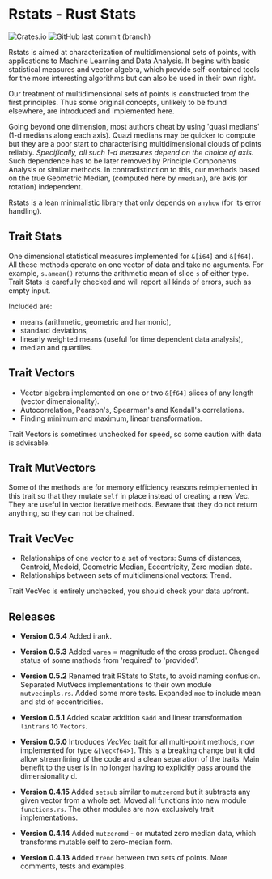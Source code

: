 # Rstats - Rust Stats

![Crates.io](https://img.shields.io/crates/v/rstats?logo=rust) ![GitHub last commit (branch)](https://img.shields.io/github/last-commit/liborty/rstats/HEAD?logo=github)

Rstats is aimed at characterization of multidimensional sets of points, with applications to Machine Learning and Data Analysis. It begins with basic statistical measures and vector algebra, which provide self-contained tools for the more interesting algorithms but can also be used in their own right.

Our treatment of multidimensional sets of points is constructed from the first principles. Thus some original concepts, unlikely to be found elsewhere, are introduced and implemented here.

Going beyond one dimension, most authors  cheat by using 'quasi medians' (1-d medians along each axis). Quazi medians may be quicker to compute but they are a poor start to characterising multidimensional clouds of points reliably. *Specifically, all such 1-d measures depend on the choice of axis.* Such dependence has to be later removed by Principle Components Analysis or similar methods. In contradistinction to this, our methods based on the true Geometric Median, (computed here by `nmedian`), are axis (or rotation) independent.

Rstats is a lean minimalistic library that only depends on `anyhow` (for its error handling).

## Trait Stats

One dimensional statistical measures implemented for `&[i64]` and `&[f64]`.
All these methods operate on one vector of data and take no arguments.
For example, `s.amean()` returns the arithmetic mean of slice `s` of either type.
Trait Stats is carefully checked and will report all kinds of errors, such as empty input.

Included are:

* means (arithmetic, geometric and harmonic),
* standard deviations,
* linearly weighted means (useful for time dependent data analysis),
* median and quartiles.

## Trait Vectors

* Vector algebra implemented on one or two `&[f64]` slices of any length (vector dimensionality).
* Autocorrelation, Pearson's, Spearman's and Kendall's correlations.
* Finding minimum and maximum, linear transformation.

Trait Vectors is sometimes unchecked for speed, so some caution with data is advisable.

## Trait MutVectors

Some of the methods are for memory efficiency reasons reimplemented in this trait so that they mutate `self` in place instead of creating a new Vec. They are useful in vector iterative methods. Beware that they do not return anything, so they can not be chained.

## Trait VecVec

* Relationships of one vector to a set of vectors: 
Sums of distances, Centroid, Medoid, Geometric Median, Eccentricity,
Zero median data.
* Relationships between sets of multidimensional vectors: Trend.

Trait VecVec is entirely unchecked, you should  check your data upfront.

## Releases

* **Version 0.5.4** Added irank.

* **Version 0.5.3** Added `varea` =  magnitude of the cross product. Chenged status of some mathods from 'required' to 'provided'.

* **Version 0.5.2** Renamed trait RStats to Stats, to avoid naming confusion. Separated MutVecs implementations to their own module `mutvecimpls.rs`. Added some more tests. Expanded `moe` to include mean and std of eccentricities.

* **Version 0.5.1** Added scalar addition `sadd` and linear transformation `lintrans` to `Vectors`.

* **Version 0.5.0** Introduces *VecVec* trait for all multi-point methods, now implemented for type `&[Vec<f64>]`. This is a breaking change but it did allow streamlining of the code and a clean separation of the traits. Main benefit to the user is in no longer having to explicitly pass around the dimensionality d.

* **Version 0.4.15** Added `setsub` similar to `mutzeromd` but it subtracts any given vector from a whole set.
Moved all functions into new module `functions.rs`. The other modules are now exclusively trait implementations.

* **Version 0.4.14** Added `mutzeromd` - or mutated zero median data, which transforms mutable self to zero-median form.

* **Version 0.4.13** Added `trend` between two sets of points. More comments, tests and examples.
